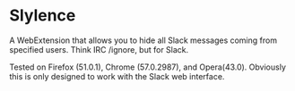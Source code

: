 # Slylence

A WebExtension that allows you to hide all Slack messages coming from specified users.  Think IRC /ignore, but for Slack.

Tested on Firefox (51.0.1), Chrome (57.0.2987), and Opera(43.0).  Obviously this is only designed to work with the Slack web interface.
